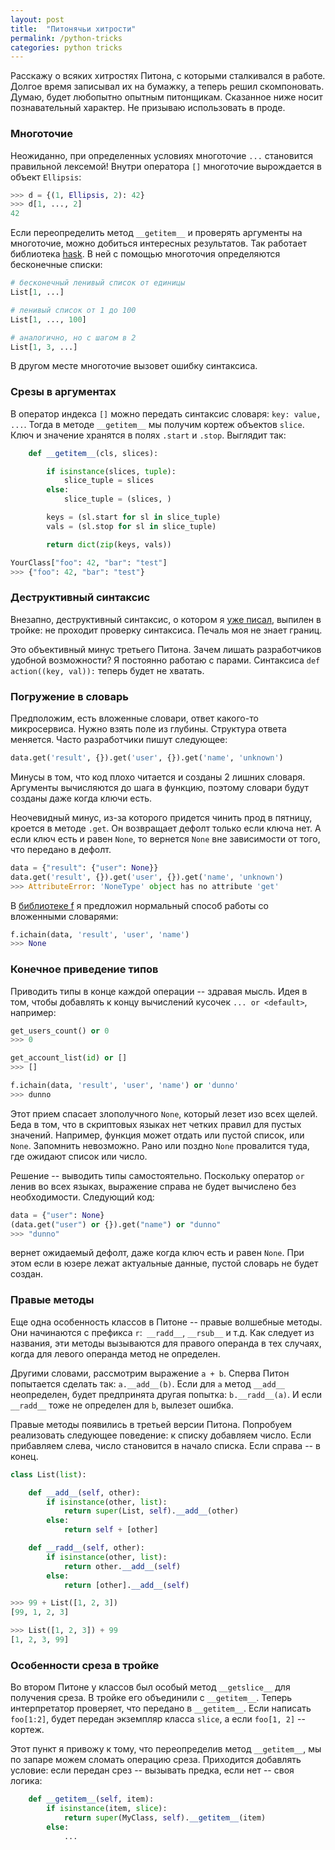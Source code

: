 ```yaml
---
layout: post
title:  "Питонячьи хитрости"
permalink: /python-tricks
categories: python tricks
---
```


Расскажу о всяких хитростях Питона, с которыми сталкивался в работе. Долгое
время записывал их на бумажку, а теперь решил скомпоновать. Думаю, будет
любопытно опытным питонщикам. Сказанное ниже носит познавательный характер. Не
призываю использовать в проде.

### Многоточие

Неожиданно, при определенных условиях многоточие `...` становится правильной
лексемой! Внутри оператора `[]` многоточие вырождается в объект `Ellipsis`:

~~~ python
>>> d = {(1, Ellipsis, 2): 42}
>>> d[1, ..., 2]
42
~~~

Если переопределить метод `__getitem__` и проверять аргументы на многоточие,
можно добиться интересных результатов. Так работает библиотека
[hask](https://github.com/billpmurphy/hask). В ней с помощью многоточия
определяются бесконечные списки:

~~~ python
# бесконечный ленивый список от единицы
List[1, ...]

# ленивый список от 1 до 100
List[1, ..., 100]

# аналогично, но с шагом в 2
List[1, 3, ...]
~~~

В другом месте многоточие вызовет ошибку синтаксиса.

### Срезы в аргументах

В оператор индекса `[]` можно передать синтаксис словаря: `key: value,
...`. Тогда в методе `__getitem__` мы получим кортеж объектов `slice`. Ключ и
значение хранятся в полях `.start` и `.stop`. Выглядит так:

~~~ python
    def __getitem__(cls, slices):

        if isinstance(slices, tuple):
            slice_tuple = slices
        else:
            slice_tuple = (slices, )

        keys = (sl.start for sl in slice_tuple)
        vals = (sl.stop for sl in slice_tuple)

        return dict(zip(keys, vals))

YourClass["foo": 42, "bar": "test"]
>>> {"foo": 42, "bar": "test"}
~~~

### Деструктивный синтаксис

Внезапно, деструктивный синтаксис, о котором я [уже писал](/destructuring),
выпилен в тройке: не проходит проверку синтаксиса. Печаль моя не знает границ.

Это объективный минус третьего Питона. Зачем лишать разработчиков удобной
возможности? Я постоянно работаю с парами. Синтаксиса `def action((key, val)):`
теперь будет не хватать.

### Погружение в словарь

Предположим, есть вложенные словари, ответ какого-то микросервиса. Нужно взять
поле из глубины. Структура ответа меняется. Часто разработчики пишут следующее:

~~~ python
data.get('result', {}).get('user', {}).get('name', 'unknown')
~~~

Минусы в том, что код плохо читается и созданы 2 лишних словаря. Аргументы
вычисляются до шага в функцию, поэтому словари будут созданы даже когда ключи
есть.

Неочевидный минус, из-за которого придется чинить прод в пятницу, кроется в
методе `.get`. Он возвращает дефолт только если ключа нет. А если ключ есть и
равен `None`, то вернется `None` вне зависимости от того, что передано в дефолт.

~~~ python
data = {"result": {"user": None}}
data.get('result', {}).get('user', {}).get('name', 'unknown')
>>> AttributeError: 'NoneType' object has no attribute 'get'
~~~

В [библиотеке f](https://github.com/igrishaev/f) я предложил нормальный способ
работы со вложенными словарями:

~~~ python
f.ichain(data, 'result', 'user', 'name')
>>> None
~~~

### Конечное приведение типов

Приводить типы в конце каждой операции -- здравая мысль. Идея в том, чтобы
добавлять к концу вычислений кусочек `... or <default>`, например:

~~~ python
get_users_count() or 0
>>> 0

get_account_list(id) or []
>>> []

f.ichain(data, 'result', 'user', 'name') or 'dunno'
>>> dunno
~~~

Этот прием спасает злополучного `None`, который лезет изо всех щелей. Беда в
том, что в скриптовых языках нет четких правил для пустых значений. Например,
функция может отдать или пустой список, или `None`. Запомнить невозможно. Рано
или поздно `None` провалится туда, где ожидают список или число.

Решение -- выводить типы самостоятельно. Поскольку оператор `or` ленив во всех
языках, выражение справа не будет вычислено без необходимости. Следующий код:

~~~ python
data = {"user": None}
(data.get("user") or {}).get("name") or "dunno"
>>> "dunno"
~~~

вернет ожидаемый дефолт, даже когда ключ есть и равен `None`. При этом если в
юзере лежат актуальные данные, пустой словарь не будет создан.

### Правые методы

Еще одна особенность классов в Питоне -- правые волшебные методы. Они начинаются
с префикса `r`:` __radd__`, `__rsub__` и т.д. Как следует из названия, эти
методы вызываются для правого операнда в тех случаях, когда для левого операнда
метод не определен.

Другими словами, рассмотрим выражение `a + b`. Сперва Питон попытается сделать
так: `a.__add__(b)`. Если для `a` метод `__add__` неопределен, будет предпринята
другая попытка: `b.__radd__(a)`. И если `__radd__` тоже не определен для `b`,
вылезет ошибка.

Правые методы появились в третьей версии Питона. Попробуем реализовать следующее
поведение: к списку добавляем число. Если прибавляем слева, число становится в
начало списка. Если справа -- в конец.

~~~ python
class List(list):

    def __add__(self, other):
        if isinstance(other, list):
            return super(List, self).__add__(other)
        else:
            return self + [other]

    def __radd__(self, other):
        if isinstance(other, list):
            return other.__add__(self)
        else:
            return [other].__add__(self)

>>> 99 + List([1, 2, 3])
[99, 1, 2, 3]

>>> List([1, 2, 3]) + 99
[1, 2, 3, 99]
~~~

### Особенности среза в тройке

Во втором Питоне у классов был особый метод `__getslice__` для получения
среза. В тройке его объединили с `__getitem__`. Теперь интерпретатор проверяет,
что передано в `__getitem__`. Если написать `foo[1:2]`, будет передан экземпляр
класса `slice`, а если `foo[1, 2]` -- кортеж.

Этот пункт я привожу к тому, что переопределив метод `__getitem__`, мы по запаре
можем сломать операцию среза. Приходится добавлять условие: если передан срез --
вызывать предка, если нет -- своя логика:

~~~ python
    def __getitem__(self, item):
        if isinstance(item, slice):
            return super(MyClass, self).__getitem__(item)
        else:
            ...
~~~
